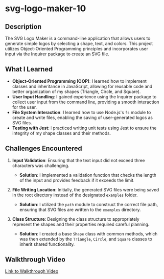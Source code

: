 # svg-logo-maker-10

## Description
The SVG Logo Maker is a command-line application that allows users to generate simple logos by selecting a shape, text, and colors. This project utilizes Object-Oriented Programming principles and incorporates user input via the Inquirer package to create an SVG file.

## What I Learned
- **Object-Oriented Programming (OOP)**: I learned how to implement classes and inheritance in JavaScript, allowing for reusable code and better organization of my shapes (Triangle, Circle, and Square).
- **User Input Handling**: I gained experience using the Inquirer package to collect user input from the command line, providing a smooth interaction for the user.
- **File System Interaction**: I learned how to use Node.js's `fs` module to create and write files, enabling the saving of user-generated logos as SVG files.
- **Testing with Jest**: I practiced writing unit tests using Jest to ensure the integrity of my shape classes and their methods.

## Challenges Encountered
1. **Input Validation**: Ensuring that the text input did not exceed three characters was challenging. 
   - **Solution**: I implemented a validation function that checks the length of the input and provides feedback if it exceeds the limit.

2. **File Writing Location**: Initially, the generated SVG files were being saved in the root directory instead of the designated `examples` folder.
   - **Solution**: I utilized the `path` module to construct the correct file path, ensuring that SVG files are written to the `examples` directory.

3. **Class Structure**: Designing the class structure to appropriately represent the shapes and their properties required careful planning.
   - **Solution**: I created a base `Shape` class with common methods, which was then extended by the `Triangle`, `Circle`, and `Square` classes to inherit shared functionality.

## Walkthrough Video
[Link to Walkthrough Video](https://drive.google.com/file/d/1zUrHnULi0n_oDjbCRXQrkTHykUfQKN9G/view?usp=sharing)